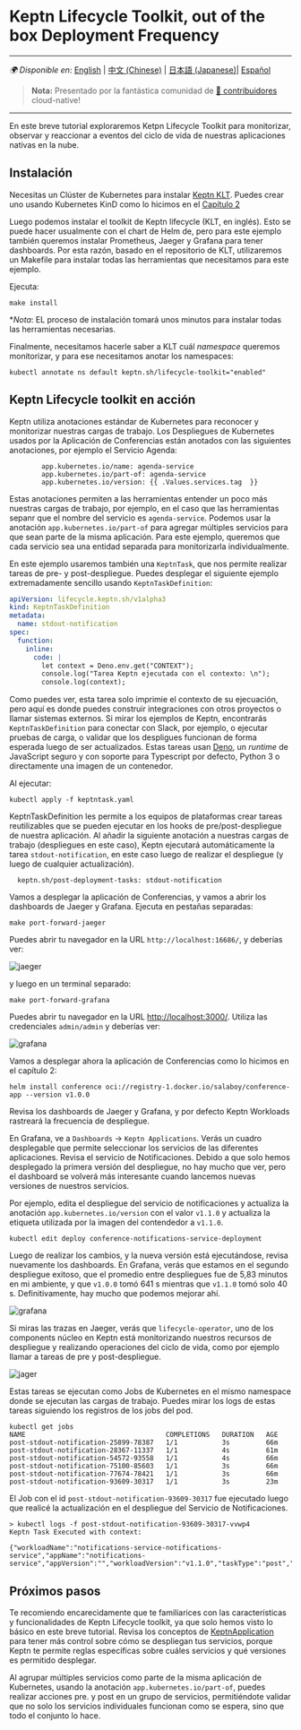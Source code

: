# Keptn Lifecycle Toolkit, out of the box Deployment Frequency

---
_🌍 Disponible en_: [English](README.md) | [中文 (Chinese)](README-zh.md) | [日本語 (Japanese)](README-ja.md)| [Español](README-es.md)

> **Nota:** Presentado por la fantástica comunidad
> de [ 🌟 contribuidores](https://github.com/salaboy/platforms-on-k8s/graphs/contributors) cloud-native!

---

En este breve tutorial exploraremos Ketpn Lifecycle Toolkit para monitorizar, observar y reaccionar a eventos del ciclo de vida de nuestras aplicaciones nativas en la nube.

## Instalación

Necesitas un Clúster de Kubernetes para instalar [Keptn KLT](https://keptn.sh).
Puedes crear uno usando Kubernetes KinD como lo hicimos en el [Capítulo 2](https://github.com/salaboy/platforms-on-k8s/blob/main/chapter-2/README-es.md#creando-un-clúster-local-con-kubernetes-kind)

Luego podemos instalar el toolkit de Keptn lifecycle (KLT, en inglés).
Esto se puede hacer usualmente con el chart de Helm de, pero para este ejemplo también queremos instalar Prometheus, Jaeger y Grafana para tener dashboards.
Por esta razón, basado en el repositorio de KLT, utilizaremos un Makefile para instalar todas las herramientas que necesitamos para este ejemplo.

Ejecuta: 

```shell
make install
```

**Nota*: EL proceso de instalación tomará unos minutos para instalar todas las herramientas necesarias.

Finalmente, necesitamos hacerle saber a KLT cuál _namespace_ queremos monitorizar, y para ese necesitamos anotar los namespaces:

```shell
kubectl annotate ns default keptn.sh/lifecycle-toolkit="enabled"
```

## Keptn Lifecycle toolkit en acción

Keptn utiliza anotaciones estándar de Kubernetes para reconocer y monitorizar nuestras cargas de trabajo.
Los Despliegues de Kubernetes usados por la Aplicación de Conferencias están anotados con las siguientes anotaciones, por ejemplo el Servicio Agenda:
 

```shell
        app.kubernetes.io/name: agenda-service
        app.kubernetes.io/part-of: agenda-service
        app.kubernetes.io/version: {{ .Values.services.tag  }}
```

Estas anotaciones permiten a las herramientas entender un poco más nuestras cargas de trabajo, por ejemplo, en el caso que las herramientas sepanr que el nombre del servicio es `agenda-service`.
Podemos usar la anotación `app.kubernetes.io/part-of` para agregar múltiples servicios para que sean parte de la misma aplicación. Para este ejemplo, queremos que cada servicio sea una entidad separada para monitorizarla individualmente.

En este ejemplo usaremos también una `KeptnTask`, que nos permite realizar tareas de pre- y post-despliegue.
Puedes desplegar el siguiente ejemplo extremadamente sencillo usando `KeptnTaskDefinition`:

```yaml
apiVersion: lifecycle.keptn.sh/v1alpha3
kind: KeptnTaskDefinition
metadata:
  name: stdout-notification
spec:
  function:
    inline:
      code: |
        let context = Deno.env.get("CONTEXT");
        console.log("Tarea Keptn ejecutada con el contexto: \n");
        console.log(context);

```

Como puedes ver, esta tarea solo imprimie el contexto de su ejecuación, pero aquí es donde puedes construir integraciones con otros proyectos o llamar sistemas externos.
Si mirar los ejemplos de Keptn, encontrarás `KeptnTaskDefinition` para conectar con Slack, por ejemplo, o ejecutar pruebas de carga, o validar que los despligues funcionan de forma esperada luego de ser actualizados.
Estas tareas usan [Deno](https://deno.land/), un _runtime_ de JavaScript seguro y con soporte para Typescript por defecto, Python 3 o directamente una imagen de un contenedor.

Al ejecutar: 

```shell
kubectl apply -f keptntask.yaml
```

KeptnTaskDefinition les permite a los equipos de plataformas crear tareas reutilizables que se pueden ejecutar en los hooks de pre/post-despliegue de nuestra aplicación. Al añadir la siguiente anotación a nuestras cargas de trabajo (despliegues en este caso), Keptn ejecutará automáticamente la tarea `stdout-notification`, en este caso luego de realizar el despliegue (y luego de cualquier actualización).

```shell
  keptn.sh/post-deployment-tasks: stdout-notification
``` 

Vamos a desplegar la aplicación de Conferencias, y vamos a abrir los dashboards de Jaeger y Grafana.
Ejecuta en pestañas separadas: 
 

```shell
make port-forward-jaeger
```

Puedes abrir tu navegador en la URL `http://localhost:16686/`, y deberías ver:

![jaeger](../imgs/jaeger.png)

y luego en un terminal separado:

```shell
make port-forward-grafana
```

Puedes abrir tu navegador en la URL [http://localhost:3000/](http://localhost:3000).
Utiliza las credenciales `admin/admin` y deberías ver:

![grafana](../imgs/grafana.png)

Vamos a desplegar ahora la aplicación de Conferencias como lo hicimos en el capítulo 2:

```shell
helm install conference oci://registry-1.docker.io/salaboy/conference-app --version v1.0.0
```

Revisa los dashboards de Jaeger y Grafana, y por defecto Keptn Workloads rastreará la frecuencia de despliegue.

En Grafana, ve a `Dashboards` -> `Keptn Applications`.
Verás un cuadro desplegable que permite seleccionar los servicios de las diferentes aplicaciones.
Revisa el servicio de Notificaciones.
Debido a que solo hemos desplegado la primera versión del despliegue, no hay mucho que ver, pero el dashboard se volverá más interesante cuando lancemos nuevas versiones de nuestros servicios.

Por ejemplo, edita el despliegue del servicio de notificaciones y actualiza la anotación `app.kubernetes.io/version` con el valor `v1.1.0` y actualiza la etiqueta utilizada por la imagen del contendedor a `v1.1.0`.

```shell
kubectl edit deploy conference-notifications-service-deployment
```

Luego de realizar los cambios,
y la nueva versión está ejecutándose, revisa nuevamente los dashboards.
En Grafana, verás que estamos en el segundo despliegue exitoso,
que el promedio entre despliegues fue de 5,83 minutos en mi ambiente,
y que `v1.0.0` tomó 641 s mientras que `v1.1.0` tomó solo 40 s. Definitivamente, hay mucho que podemos mejorar ahí.
 

![grafana](../imgs/grafana-notificatons-service-v1.1.0.png)

Si miras las trazas en Jaeger,
verás que `lifecycle-operator`, uno de los components núcleo en Keptn está monitorizando nuestros recursos de despliegue y realizando operaciones del ciclo de vida, como por ejemplo llamar a tareas de pre y post-despliegue.

![jager](../imgs/jaeger-notifications-service-v1.1.0.png)

Estas tareas se ejecutan como Jobs de Kubernetes en el mismo namespace donde se ejecutan las cargas de trabajo.
Puedes mirar los logs de estas tareas siguiendo los registros de los jobs del pod.

```shell
kubectl get jobs
NAME                                   COMPLETIONS   DURATION   AGE
post-stdout-notification-25899-78387   1/1           3s         66m
post-stdout-notification-28367-11337   1/1           4s         61m
post-stdout-notification-54572-93558   1/1           4s         66m
post-stdout-notification-75100-85603   1/1           3s         66m
post-stdout-notification-77674-78421   1/1           3s         66m
post-stdout-notification-93609-30317   1/1           3s         23m
```

El Job con el id `post-stdout-notification-93609-30317` fue ejecutado luego que realicé la actualización en el despliegue del Servicio de Notificaciones.  

```shell
> kubectl logs -f post-stdout-notification-93609-30317-vvwp4
Keptn Task Executed with context: 

{"workloadName":"notifications-service-notifications-service","appName":"notifications-service","appVersion":"","workloadVersion":"v1.1.0","taskType":"post","objectType":"Workload"}

```

## Próximos pasos

Te recomiendo encarecidamente que te familiarices con las características y funcionalidades de Keptn Lifecycle toolkit, ya que solo hemos visto lo básico en este breve tutorial.
Revisa los conceptos de [KeptnApplication](https://lifecycle.keptn.sh/docs/concepts/apps/) para tener más control sobre cómo se despliegan tus servicios, porque Keptn te permite reglas específicas sobre cuáles servicios y qué versiones es permitido desplegar. 

Al agrupar múltiples servicios como parte de la misma aplicación de Kubernetes, usando la anotación `app.kubernetes.io/part-of`, puedes realizar acciones pre.
y post en un grupo de servicios, permitiéndote validar que no solo los servicios individuales funcionan como se espera, sino que todo el conjunto lo hace.



